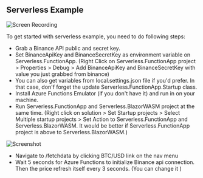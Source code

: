 ## Serverless Example

![Screen Recording](https://github.com/mehmettahameral/Binance.Net/blob/serverless/recording.gif?raw=true)

To get started with serverless example, you need to do following steps:

- Grab a Binance API public and secret key.
- Set BinanceApiKey and BinanceSecretKey as environment variable on Serverless.FunctionApp. (Right Click on Serverless.FunctionApp project > Properties > Debug > Add BinanceApiKey and BinanceSecretKey with value you just grabbed from binance)
- You can also get variables from local.settings.json file if you'd prefer. In that case, don'f forget the update Serverless.FunctionApp.Startup class.
- Install Azure Functions Emulator (if you don't have it) and run in on your machine.
- Run Serverless.FunctionApp and Serverless.BlazorWASM project at the same time. (Right click on solution > Set Startup projects > Select Multiple startup projects > Set Action to Serverless.FunctionApp and Serverless.BlazorWASM. It would be better if Serverless.FunctionApp project is above to Serverless.BlazorWASM.)

![Screenshot](https://github.com/mehmettahameral/Binance.Net/blob/serverless/screenshot.png?raw=true)

- Navigate to /fetchdata by clicking BTC/USD link on the nav menu
- Wait 5 seconds for Azure Functions to initialize Binance api connection. Then the price refresh itself every 3 seconds. (You can change it )
